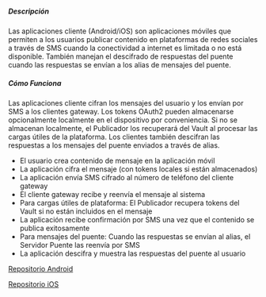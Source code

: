 ##### Descripción

Las aplicaciones cliente (Android/iOS) son aplicaciones móviles que permiten a los usuarios publicar contenido en plataformas de redes sociales a través de SMS cuando la conectividad a internet es limitada o no está disponible. También manejan el descifrado de respuestas del puente cuando las respuestas se envían a los alias de mensajes del puente.

##### Cómo Funciona

Las aplicaciones cliente cifran los mensajes del usuario y los envían por SMS a los clientes gateway. Los tokens OAuth2 pueden almacenarse opcionalmente localmente en el dispositivo por conveniencia. Si no se almacenan localmente, el Publicador los recuperará del Vault al procesar las cargas útiles de la plataforma. Los clientes también descifran las respuestas a los mensajes del puente enviados a través de alias.

- El usuario crea contenido de mensaje en la aplicación móvil
- La aplicación cifra el mensaje (con tokens locales si están almacenados)
- La aplicación envía SMS cifrado al número de teléfono del cliente gateway
- El cliente gateway recibe y reenvía el mensaje al sistema
- Para cargas útiles de plataforma: El Publicador recupera tokens del Vault si no están incluidos en el mensaje
- La aplicación recibe confirmación por SMS una vez que el contenido se publica exitosamente
- Para mensajes del puente: Cuando las respuestas se envían al alias, el Servidor Puente las reenvía por SMS
- La aplicación descifra y muestra las respuestas del puente al usuario

[Repositorio Android](https://github.com/smswithoutborders/RelaySMS-Android)

[Repositorio iOS](https://github.com/smswithoutborders/RelaySMS-iOS)
